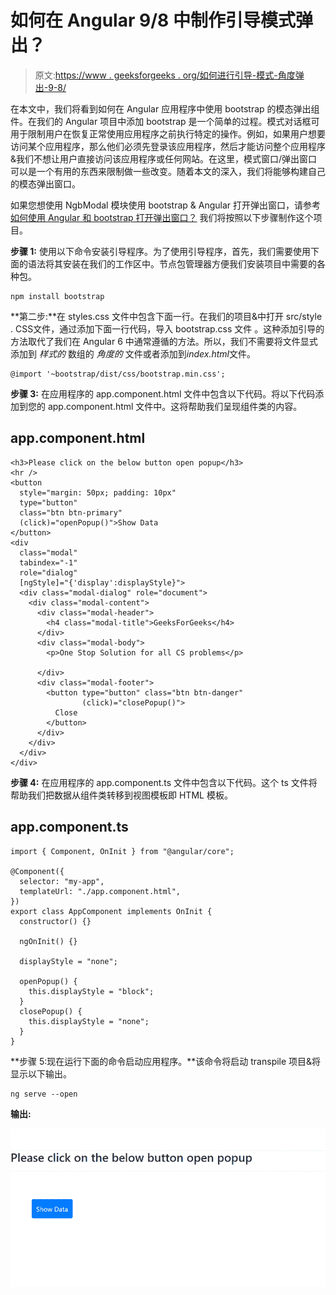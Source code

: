 # 如何在 Angular 9/8 中制作引导模式弹出？

> 原文:[https://www . geeksforgeeks . org/如何进行引导-模式-角度弹出-9-8/](https://www.geeksforgeeks.org/how-to-make-a-bootstrap-modal-popup-in-angular-9-8/)

在本文中，我们将看到如何在 Angular 应用程序中使用 bootstrap 的模态弹出组件。在我们的 Angular 项目中添加 bootstrap 是一个简单的过程。模式对话框可用于限制用户在恢复正常使用应用程序之前执行特定的操作。例如，如果用户想要访问某个应用程序，那么他们必须先登录该应用程序，然后才能访问整个应用程序&我们不想让用户直接访问该应用程序或任何网站。在这里，模式窗口/弹出窗口可以是一个有用的东西来限制做一些改变。随着本文的深入，我们将能够构建自己的模态弹出窗口。

如果您想使用 NgbModal 模块使用 bootstrap & Angular 打开弹出窗口，请参考[如何使用 Angular 和 bootstrap 打开弹出窗口？](https://www.geeksforgeeks.org/how-to-open-popup-using-angular-and-bootstrap/)
我们将按照以下步骤制作这个项目。

**步骤 1:** 使用以下命令安装引导程序。为了使用引导程序，首先，我们需要使用下面的语法将其安装在我们的工作区中。节点包管理器方便我们安装项目中需要的各种包。

```
npm install bootstrap
```

**第二步:**在 styles.css 文件中包含下面一行。在我们的项目&中打开 src/style . CSS文件，通过添加下面一行代码，导入 bootstrap.css 文件 。这种添加引导的方法取代了我们在 Angular 6 中通常遵循的方法。所以，我们不需要将文件显式添加到 *样式的* 数组的 *角度的* 文件或者添加到*index.html*文件。

```
@import '~bootstrap/dist/css/bootstrap.min.css';
```

**步骤 3:** 在应用程序的 app.component.html 文件中包含以下代码。将以下代码添加到您的 app.component.html 文件中。这将帮助我们呈现组件类的内容。

## app.component.html

```
<h3>Please click on the below button open popup</h3>
<hr />
<button
  style="margin: 50px; padding: 10px"
  type="button"
  class="btn btn-primary"
  (click)="openPopup()">Show Data
</button>
<div
  class="modal"
  tabindex="-1"
  role="dialog"
  [ngStyle]="{'display':displayStyle}">
  <div class="modal-dialog" role="document">
    <div class="modal-content">
      <div class="modal-header">
        <h4 class="modal-title">GeeksForGeeks</h4>
      </div>
      <div class="modal-body">
        <p>One Stop Solution for all CS problems</p>

      </div>
      <div class="modal-footer">
        <button type="button" class="btn btn-danger" 
                (click)="closePopup()">
          Close
        </button>
      </div>
    </div>
  </div>
</div>
```

**步骤 4:** 在应用程序的 app.component.ts 文件中包含以下代码。这个 ts 文件将帮助我们把数据从组件类转移到视图模板即 HTML 模板。

## app.component.ts

```
import { Component, OnInit } from "@angular/core";

@Component({
  selector: "my-app",
  templateUrl: "./app.component.html",
})
export class AppComponent implements OnInit {
  constructor() {}

  ngOnInit() {}

  displayStyle = "none";

  openPopup() {
    this.displayStyle = "block";
  }
  closePopup() {
    this.displayStyle = "none";
  }
}
```

**步骤 5:现在运行下面的命令启动应用程序。**该命令将启动 transpile 项目&将显示以下输出。

```
ng serve --open
```

**输出:**

![](img/2d34b3840efe1997da69536f81cbd182.png)